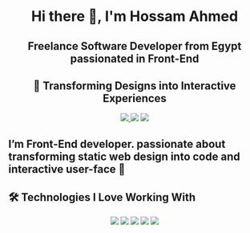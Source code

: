 

<h1 align="center">Hi there 👋, I'm Hossam Ahmed</h1>
<h2 align="center">Freelance Software Developer from Egypt passionated in Front-End</h2>
<h2 align="center">🚀 Transforming Designs into Interactive Experiences</h2>


<p align="center">
    <a href="https://www.linkedin.com/in/hossam-ahmed-1891bb204/" target="_blank"><img src="https://img.shields.io/badge/linkedin-%230177B5?style=flat&logo=linkedin&logoColor=white"</a>
    <a href="https://twitter.com/hossamofficia1" target="_blank"><img src="https://img.shields.io/badge/twitter-%231FA1F1?style=flat&logo=twitter&logoColor=white"/></a>
    <a href="https://www.instagram.com/hossam1__ahmedd/" target="_blank"><img src="https://img.shields.io/badge/instagram-%23E4415F?style=flat&logo=instagram&logoColor=white"/></a>
  </p>

<h2 align="start">I’m Front-End developer. passionate about transforming static web design into code and interactive user-face 🚀</h2>

## 🛠️ Technologies I Love Working With

<p align="center">
  <img src="https://img.shields.io/badge/HTML-%23E44D26?style=for-the-badge&logo=html5&logoColor=white">
  <img src="https://img.shields.io/badge/CSS-%231572B6?style=for-the-badge&logo=css3&logoColor=white">
  <img src="https://img.shields.io/badge/JavaScript-%23F7DF1E?style=for-the-badge&logo=javascript&logoColor=black">
  <img src="https://img.shields.io/badge/Bootstrap-%23563D7C?style=for-the-badge&logo=bootstrap&logoColor=white">
  <img src="https://img.shields.io/badge/ReactJS-%2361DAFB?style=for-the-badge&logo=react&logoColor=black">
</p>
  

